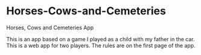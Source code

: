 # Horses-Cows-and-Cemeteries
Horses, Cows and Cemeteries App

This is an app based on a game I played as a child with my father in the car. This is a web app for two players. The rules are on the first page of the app. 
